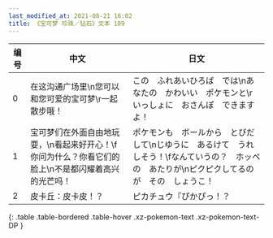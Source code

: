 ```yaml
---
last_modified_at: 2021-08-21 16:02
title: 《宝可梦 珍珠／钻石》文本 109
---
```

| 编号 | 中文 | 日文 |
| ---- | ---- | ---- |
| 0 | 在这沟通广场里\n您可以和您可爱的宝可梦\r一起散步哦！ | この　ふれあいひろば　では\nあなたの　かわいい　ポケモンと\rいっしょに　おさんぽ　できますよ！ |
| 1 | 宝可梦们在外面自由地玩耍，\n看起来好开心！\f你问为什么？你看它们的脸上\n不是都闪耀着高兴的光芒吗！ | ポケモンも　ボールから　とびだして\nじゆうに　あるけて　うれしそう！\fなんていうの？　ホッペの　あたりが\nピクピクしてるのが　その　しょうこ！ |
| 2 | 皮卡丘：皮卡皮！？ | ピカチュウ『ぴかぴっ！？ |
{: .table .table-bordered .table-hover .xz-pokemon-text .xz-pokemon-text-DP }